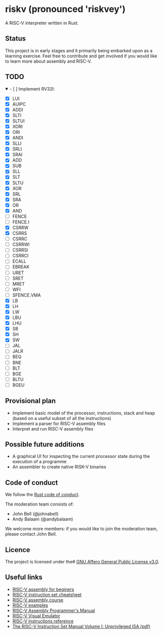 # riskv (pronounced 'riskvey')

A RISC-V interpreter written in Rust.

## Status

This project is in early stages and it primarily being embarked upon as a learning exercise.
Feel free to contribute and get involved if you would like to learn more about assembly and RISC-V.

## TODO

<details open>
  <summary>
    - [ ] Implement RV32I:
  </summary>

  - [x] LUI
  - [x] AUIPC
  - [x] ADDI
  - [x] SLTI
  - [x] SLTUI
  - [x] XORI
  - [x] ORI
  - [x] ANDI
  - [x] SLLI
  - [x] SRLI
  - [x] SRAI
  - [x] ADD
  - [x] SUB
  - [x] SLL
  - [x] SLT
  - [x] SLTU
  - [x] XOR
  - [x] SRL
  - [x] SRA
  - [x] OR
  - [x] AND
  - [ ] FENCE
  - [ ] FENCE.I
  - [x] CSRRW
  - [x] CSRRS
  - [ ] CSRRC
  - [ ] CSRRWI
  - [ ] CSRRSI
  - [ ] CSRRCI
  - [ ] ECALL
  - [ ] EBREAK
  - [ ] URET
  - [ ] SRET
  - [ ] MRET
  - [ ] WFI
  - [ ] SFENCE.VMA
  - [X] LB
  - [X] LH
  - [X] LW
  - [X] LBU
  - [X] LHU
  - [X] SB
  - [X] SH
  - [X] SW
  - [ ] JAL
  - [ ] JALR
  - [ ] BEQ
  - [ ] BNE
  - [ ] BLT
  - [ ] BGE
  - [ ] BLTU
  - [ ] BGEU

</details>

## Provisional plan

- Implement basic model of the processor, instructions, stack and heap (based on a useful subset of all the instructions)
- Implement a parser for RISC-V assembly files
- Interpret and run RISC-V assembly files

## Possible future additions

- A graphical UI for inspecting the current processor state during the execution of a programme
- An assembler to create native RISK-V binaries

## Code of conduct

We follow the [Rust code of conduct](https://www.rust-lang.org/policies/code-of-conduct).

The moderation team consists of:

* John Bell (@johnabell)
* Andy Balaam (@andybalaam)

We welcome more members: if you would like to join the moderation team, please contact John Bell.

## Licence

The project is licensed under the#
[GNU Affero General Public License v3.0](https://github.com/Johnabell/riskv/blob/master/LICENSE).

## Useful links

- [RISC-V assembly for beginers](https://medium.com/swlh/risc-v-assembly-for-beginners-387c6cd02c49)
- [RISC-V instruction set cheatsheet](https://itnext.io/risc-v-instruction-set-cheatsheet-70961b4bbe8)
- [RISC-V assembly course](https://web.eecs.utk.edu/~smarz1/courses/ece356/notes/assembly/)
- [RISC-V examples](https://github.com/takenobu-hs/cpu-assembly-examples/tree/master/riscv/linux)
- [RISC-V Assembly Programmer's Manual](https://github.com/riscv-non-isa/riscv-asm-manual/blob/master/riscv-asm.md)
- [RISC-V Visual Emulator](https://eseo-tech.github.io/emulsiV/)
- [RISC-V Instructions reference](https://msyksphinz-self.github.io/riscv-isadoc/html/rvi.html)
- [The RISC-V Instruction Set Manual Volume I: Unprivileged ISA (pdf)](https://github.com/riscv/riscv-isa-manual/releases/download/Ratified-IMAFDQC/riscv-spec-20191213.pdf)

